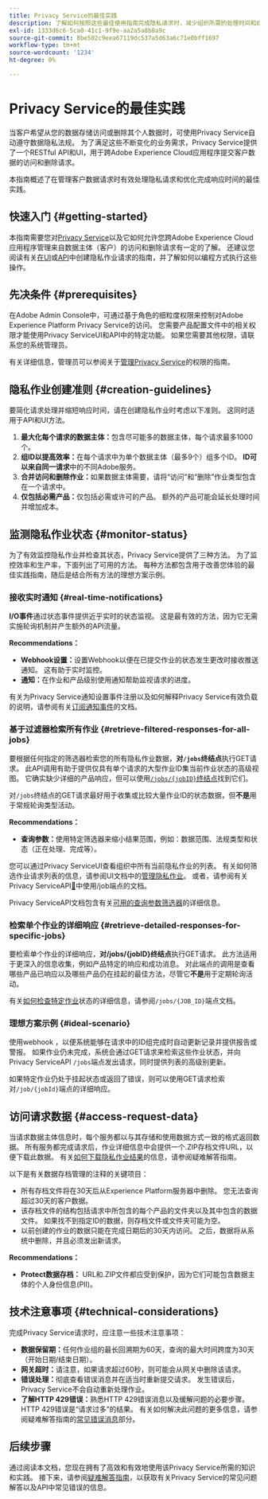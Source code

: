 ```yaml
---
title: Privacy Service的最佳实践
description: 了解如何按照这些最佳使用指南完成隐私请求时，减少组织所需的处理时间和成本。
exl-id: 1333d6c6-5ca0-41c1-9f9e-aa2a5a8b8a9c
source-git-commit: 8be502c9eea67119dc537a5d63a6c71e0bff1697
workflow-type: tm+mt
source-wordcount: '1234'
ht-degree: 0%

---
```


# Privacy Service的最佳实践

当客户希望从您的数据存储访问或删除其个人数据时，可使用Privacy Service自动遵守数据隐私法规。 为了满足这些不断变化的业务需求，Privacy Service提供了一个RESTful API和UI，用于跨Adobe Experience Cloud应用程序提交客户数据的访问和删除请求。

本指南概述了在管理客户数据请求时有效处理隐私请求和优化完成响应时间的最佳实践。

## 快速入门 {#getting-started}

本指南需要您对[Privacy Service](./home.md)以及它如何允许您跨Adobe Experience Cloud应用程序管理来自数据主体（客户）的访问和删除请求有一定的了解。 还建议您阅读有关[在UI](./ui/user-guide.md#create-a-new-privacy-job-request)或[API](./api/overview.md)中创建隐私作业请求的指南，并了解如何以编程方式执行这些操作。

## 先决条件 {#prerequisites}

在Adobe Admin Console中，可通过基于角色的细粒度权限来控制对Adobe Experience Platform Privacy Service的访问。 您需要产品配置文件中的相关权限才能使用Privacy ServiceUI和API中的特定功能。 如果您需要其他权限，请联系您的系统管理员。

有关详细信息，管理员可以参阅关于[管理Privacy Service](./permissions.md)的权限的指南。

## 隐私作业创建准则 {#creation-guidelines}

要简化请求处理并缩短响应时间，请在创建隐私作业时考虑以下准则。 这同时适用于API和UI方法。

1. **最大化每个请求的数据主体：**&#x200B;包含尽可能多的数据主体，每个请求最多1000个。
2. **组ID以提高效率：**&#x200B;在每个请求中为单个数据主体（最多9个）组多个ID。 **ID可以来自同一请求**&#x200B;中的不同Adobe服务。
3. **合并访问和删除作业：**&#x200B;如果数据主体需要，请将“访问”和“删除”作业类型包含在一个请求中。
4. **仅包括必需产品：**&#x200B;仅包括必需或许可的产品。 额外的产品可能会延长处理时间并增加成本。

## 监测隐私作业状态 {#monitor-status}

为了有效监控隐私作业并检查其状态，Privacy Service提供了三种方法。 为了监控效率和生产率，下面列出了可用的方法。 每种方法都包含用于改善您体验的最佳实践指南，随后是结合所有方法的理想方案示例。

### 接收实时通知 {#real-time-notifications}

**I/O事件**&#x200B;通过状态事件提供近乎实时的状态监视。 这是最有效的方法，因为它无需实施轮询机制并产生额外的API流量。

**Recommendations：**

- **Webhook设置：**&#x200B;设置Webhook以便在已提交作业的状态发生更改时接收推送通知。 这有助于实时监控。
- **通知：**&#x200B;在作业和产品级别使用通知帮助监视请求的进度。

有关为Privacy Service通知设置事件注册以及如何解释Privacy Service有效负载的说明，请参阅有关[订阅通知事件](./privacy-events.md)的文档。

### 基于过滤器检索所有作业 {#retrieve-filtered-responses-for-all-jobs}

要根据任何指定的筛选器检索您的所有隐私作业数据，**对`/jobs`终结点**&#x200B;执行GET请求。 此API调用有助于提供仅具有单个请求的大型作业ID集当前作业状态的高级视图。 它确实缺少详细的产品响应，但可以使用[`/jobs/{jobID}`终结点](#retrieve-detailed-responses-for-specific-jobs)找到它们。

对`/jobs`终结点的GET请求最好用于收集或比较大量作业ID的状态数据，但&#x200B;**不是**&#x200B;用于常规轮询类型活动。

**Recommendations：**

- **查询参数：**&#x200B;使用特定筛选器来缩小结果范围，例如：数据范围、法规类型和状态（正在处理、完成等）。

您可以通过Privacy ServiceUI查看组织中所有当前隐私作业的列表。 有关如何筛选作业请求列表的信息，请参阅UI文档中的[管理隐私作业](./ui/user-guide.md#job-requests)。 或者，请参阅有关Privacy ServiceAPI[&#128279;](./api/privacy-jobs.md)中使用/job端点的文档。

Privacy ServiceAPI文档包含有关[可用的查询参数筛选器](https://developer.adobe.com/experience-platform-apis/references/privacy-service/#tag/Privacy-jobs/operation/listPrivacyJobs)的详细信息。

### 检索单个作业的详细响应 {#retrieve-detailed-responses-for-specific-jobs}

要检索单个作业的详细响应，**对/jobs/{jobID}终结点**&#x200B;执行GET请求。 此方法适用于更深入的信息收集，例如产品特定的响应和成功消息。 对此端点的调用是查看哪些产品已响应以及哪些产品仍在挂起的最佳方法，尽管它&#x200B;**不是**&#x200B;用于定期轮询活动。

有关[如何检查特定作业](./api/privacy-jobs.md#check-status)状态的详细信息，请参阅`/jobs/{JOB_ID}`端点文档。

### 理想方案示例 {#ideal-scenario}

使用webhook ，以便系统能够在请求中的ID组完成时自动更新记录并提供报告或警报。 如果作业仍未完成，系统会通过GET请求来检索这些作业状态，并向Privacy ServiceAPI `/jobs`端点发出请求，同时提供列表的高级别更新。

如果特定作业仍处于挂起状态或返回了错误，则可以使用GET请求检索对`/job/{jobId}`端点的详细响应。

## 访问请求数据 {#access-request-data}

当请求数据主体信息时，每个服务都以与其存储和使用数据方式一致的格式返回数据。 所有服务都完成请求后，作业详细信息中会提供一个.ZIP存档文件URL，以便下载此数据。 有关[如何下载隐私作业结果](https://experienceleague.adobe.com/docs/experience-platform/privacy/troubleshooting-guide.html?lang=en#how-do-i-download-the-results-of-my-completed-privacy-jobs%3F)的信息，请参阅疑难解答指南。

以下是有关数据存档管理的注释的关键项目：

- 所有存档文件将在30天后从Experience Platform服务器中删除。 您无法查询超过30天的客户数据。
- 该存档文件的结构包括请求中所包含的每个产品的文件夹以及其中包含的数据文件。 如果找不到指定ID的数据，则存档文件或文件夹可能为空。
- 以前创建的作业的数据只能在完成日期后的30天内访问。 之后，数据将从系统中删除，并且必须发出新请求。

**Recommendations：**

- **Protect数据存档：** URL和.ZIP文件都应受到保护，因为它们可能包含数据主体的个人身份信息(PII)。

## 技术注意事项 {#technical-considerations}

完成Privacy Service请求时，应注意一些技术注意事项：

- **数据保留期：**&#x200B;任何作业组的最长回溯期为60天，查询的最大时间跨度为30天（开始日期/结束日期）。
- **网关超时：**&#x200B;请注意，如果请求超过60秒，则可能会从网关中删除该请求。
- **错误处理：**&#x200B;彻底查看错误消息并在适当时重新提交请求。 发生错误后，Privacy Service不会自动重新处理作业。
- **了解HTTP 429错误：**&#x200B;熟悉HTTP 429错误消息以及缓解问题的必要步骤。 HTTP 429错误是“请求过多”的结果。 有关如何解决此问题的更多信息，请参阅疑难解答指南的[常见错误消息](./troubleshooting-guide.md#common-error-messages)部分。

## 后续步骤

通过阅读本文档，您现在拥有了高效和有效地使用该Privacy Service所需的知识和实践。 接下来，请参阅[疑难解答指南](./troubleshooting-guide.md)，以获取有关Privacy Service的常见问题解答以及API中常见错误的信息。
